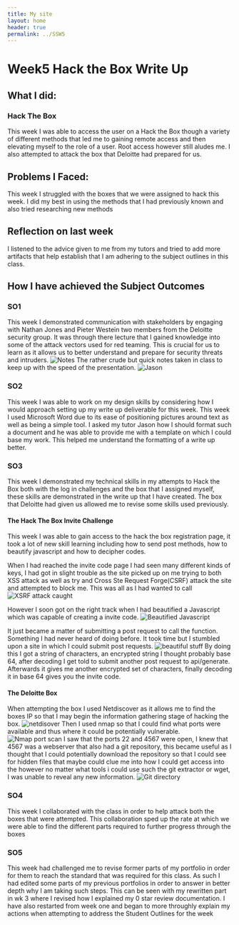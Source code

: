 ```yaml
---
title: My site
layout: home
header: true
permalink: ../SSW5
---
```




# Week5 Hack the Box Write Up


## What I did:
### Hack The Box
This week I was able to access the user on a Hack the Box though a variety of different methods that led me to gaining remote access and then elevating myself to the role of a user. Root access however still aludes me. I also attempted to attack the box that Deloitte had prepared for us.

 
 


## Problems I Faced:
This week I struggled with the boxes that we were assigned to hack this week. I did my best in using the methods that I had previously known and also tried researching new methods 
## Reflection on last week
I listened to the advice given to me from my tutors and tried to add more artifacts that help establish that I am adhering to the subject outlines in this class.

## How I have achieved the Subject Outcomes

### SO1
This week I demonstrated communication with stakeholders by engaging with Nathan Jones and Pieter Westein two members from the Deloitte security group. It was through there lecture that I gained knowledge into some of the attack vectors used for red teaming. This is crucial for us to learn as it allows us to better understand and prepare for security threats and intruders.
 ![Notes ](/assets/notes.png)
 The rather crude but quick notes taken in class to keep up with the speed of the presentation.
  ![Jason ](/assets/jason.png)
### SO2 
This week I was able to work on my design skills by considering how I would approach setting up my write up deliverable for this week. This week I used Microsoft Word due to its ease of positioning pictures around text as well as being a simple tool. I asked my tutor Jason how I should format such a document and he was able to provide me with a template on which I could base my work. This helped me understand the formatting of a write up better.

### SO3 

This week I demonstrated my technical skills in my attempts to Hack the Box both with the log in challenges and the box that I assigned myself, these skills are demonstrated in the write up that I have created. The box that Deloitte had given us allowed me to revise some skills used previously.
#### The Hack The Box Invite Challenge
This week I was able to gain access to the hack the box registration page, it took a lot of new skill learning including how to send post methods, how to beautify javascript and how to decipher codes.

When I had reached the invite code page I had seen many different kinds of keys, I had got in slight trouble as the site picked up on me trying to both XSS attack as well as try and Cross Ste Request Forge(CSRF) attack the site and attempted to block me. This was all as I had wanted to call  
 ![XSRF attack caught ](/assets/xrsf.png)
 
 However I soon got on the right track when I had beautified a Javascript which was capable of creating a invite code.
 ![Beautified Javascript ](/assets/beauty.png)
 
 It just became a matter of submitting a post request to call the function.  Something I had never heard of doing before. It took time but I stumbled upon a site in which I could submit post requests.
  ![beautiful stuff ](/assets/bs.png)
 By doing this I got a string of characters,  an encrypted string I thought probably base 64, after decoding I get told to submit another post request to api/generate. Afterwards it gives me another encrypted set of characters, finally decoding it in base 64 gives you the invite code.
#### The Deloitte Box
When attempting the box I used Netdiscover as it allows me to find the boxes IP so that I may begin the information gathering stage of hacking the box.
 ![netdisover ](/assets/netscan.png)
Then I used nmap so that I could find what ports were available and thus where it could be potentially vulnerable.
 ![Nmap port scan ](/assets/portscan.png)
I saw that the ports 22 and 4567 were open, I knew that 4567 was a webserver that also had a git repository, this became useful as I thought that I could potentially download the repository so that I could see for hidden files that maybe could clue me into how I could get access into the  however no matter what tools i could use such the git extractor or wget, I was unable to reveal any new information.
 ![Git directory ](/assets/git.png)


### SO4 
This week I collaborated with the class in order to help attack both the boxes that were attempted. This collaboration sped up the rate at which we were able to find the different parts required to further progress through the boxes

### SO5
This week had challenged me to revise former parts of my portfolio in order for them to reach the standard that was required for this class. As such I had edited some parts of my previous portfolios in order to answer in better depth why I am taking such steps. This can be seen with my rewritten part in wk 3 where I revised how I explained my 0 star review documentation.  I have also restarted from week one and began to more throughly explain my actions when attempting to address the Student Outlines for the week

